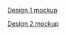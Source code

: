 [Design 1 mockup](https://xd.adobe.com/view/d9410673-9da1-4c63-4521-727ec6594a20-af70/?fullscreen)

[Design 2 mockup](https://xd.adobe.com/view/924f1900-4178-444b-7796-5f07797242c2-e47e/?fullscreen)